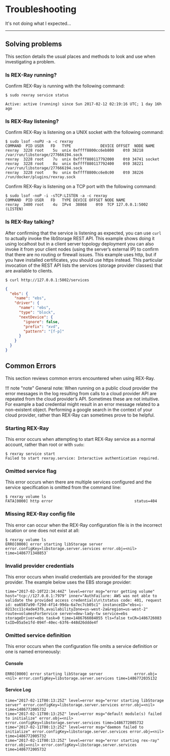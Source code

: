 # Troubleshooting

It's not doing what I expected...

---

## Solving problems
This section details the usual places and methods to look and use when
investigating a problem.

### Is REX-Ray running?
Confirm REX-Ray is running with the following command:
```shell
$ sudo rexray service status

Active: active (running) since Sun 2017-02-12 02:19:16 UTC; 1 day 16h ago
```

### Is REX-Ray listening?
Confirm REX-Ray is listening on a UNIX socket with the following command:
```shell
$ sudo lsof -noPU -a -c rexray
COMMAND  PID USER   FD   TYPE             DEVICE OFFSET  NODE NAME
rexray  3228 root    5u  unix 0xffff8800cc6eb800    0t0 38218 /var/run/libstorage/277666194.sock
rexray  3228 root    7u  unix 0xffff880117792000    0t0 34741 socket
rexray  3228 root    8u  unix 0xffff880117792400    0t0 38221 /var/run/libstorage/277666194.sock
rexray  3228 root    9u  unix 0xffff8800cc6e8c00    0t0 38226 /run/docker/plugins/rexray.sock
```

Confirm REX-Ray is listening on a TCP port with the following command:
```shell
$ sudo lsof -noP -i -sTCP:LISTEN -a -c rexray
COMMAND  PID USER   FD   TYPE DEVICE OFFSET NODE NAME
rexray  3400 root    4u  IPv4  38868    0t0  TCP 127.0.0.1:5002 (LISTEN)
```

### Is REX-Ray talking?
After confirming that the service is listening as expected, you can use `curl`
to actually invoke the libStorage REST API. This example shows doing it using
localhost but in a client server topology deployment you can also invoke it
from your client nodes (using the server’s external IP) to confirm that there
are no routing or firewall issues. This example uses http, but if you have
installed certificates, you should use https instead. This particular
invocation of the REST API lists the services (storage provider classes)
that are available to clients.

```shell
$ curl http://127.0.0.1:5002/services
```

```json
{
  "ebs": {
    "name": "ebs",
    "driver": {
      "name": "ebs",
      "type": "block",
      "nextDevice": {
        "ignore": false,
        "prefix": "xvd",
        "pattern": "[f-p]"
      }
    }
  }
}
```

## Common Errors
This section reviews common errors encountered when using REX-Ray.

!!! note "note"
    General note: When running on a public cloud provider the error messages in
    the log resulting from calls to a cloud provider API are repeated from the
    cloud provider’s API. Sometimes these are not intuitive. For example a bad
    credential might result in an error message related to a non-existent
    object. Performing a google search in the context of your cloud provider,
    rather than REX-Ray can sometimes prove to be helpful.

### Starting REX-Ray
This error occurs when attempting to start REX-Ray service as a normal account,
rather than root or with `sudo`:
```shell
$ rexray service start
Failed to start rexray.service: Interactive authentication required.
```

### Omitted service flag
This error occurs when there are multiple services configured and the service
specification is omitted from the command line:
```shell
$ rexray volume ls
FATA[0000] http error                                    status=404
```

### Missing REX-Ray config file
This error can occur when the REX-Ray configuration file is in the incorrect
location or one does not exist at all:
```shell
$ rexray volume ls
ERRO[0000] error starting libStorage server              error.configKey=libstorage.server.services error.obj=<nil> time=1486771348853`
```

### Invalid provider credentials
This error occurs when invalid credentials are provided for the storage
provider. The example below uses the EBS storage provider:

```shell
time="2017-02-10T22:34:44Z" level=error msg="error getting volume" host="tcp://127.0.0.1:7979" inner="AuthFailure: AWS was not able to validate the provided access credentials\n\tstatus code: 401, request id: ea6587a90-f29d-4f14-99da-6a7ec7cb05c1" instanceID="ebs=i-0213cc11c4ade43fb,availabilityZone=us-west-2a&region=us-west-2" route=volumesForService server=dew-lady-tw service=ebs storageDriver=ebs task=0 time=1486766084055 tls=false txCR=1486726083 txID=05a5e1fd-094f-40ec-63f6-448d26ddde4f
```

### Omitted service definition
This error occurs when the configuration file omits a service definition or
one is named erroneously:

#### Console
```shell
ERRO[0000] error starting libStorage server              error.obj=<nil> error.configKey=libstorage.server.services time=1486772035132
```

#### Service Log
```shell
time="2017-02-11T00:13:25Z" level=error msg="error starting libStorage server" error.configKey=libstorage.server.services error.obj=<nil> time=1486772005732
time="2017-02-11T00:13:25Z" level=error msg="default module(s) failed to initialize" error.obj=<nil> error.configKey=libstorage.server.services time=1486772005732
time="2017-02-11T00:13:25Z" level=error msg="daemon failed to initialize" error.configKey=libstorage.server.services error.obj=<nil> time=1486772005732
time="2017-02-11T00:13:25Z" level=error msg="error starting rex-ray" error.obj=<nil> error.configKey=libstorage.server.services time=1486772005732
```
